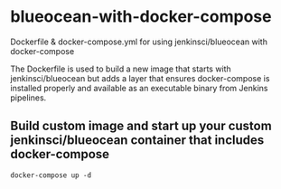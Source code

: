 # blueocean-with-docker-compose
Dockerfile & docker-compose.yml for using jenkinsci/blueocean with docker-compose

The Dockerfile is used to build a new image that starts with jenkinsci/blueocean but adds a layer that ensures docker-compose is installed properly and available as an executable binary from Jenkins pipelines.

## Build custom image and start up your custom jenkinsci/blueocean container that includes docker-compose
```
docker-compose up -d
```
